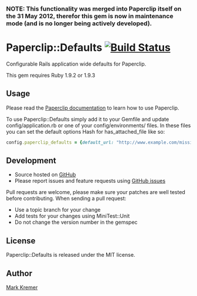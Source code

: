 ### NOTE: This functionality was merged into Paperclip itself on the 31 May 2012, therefor this gem is now in maintenance mode (and is no longer being actively developed).

Paperclip::Defaults [![Build Status](https://secure.travis-ci.org/socialreferral/paperclip-defaults.png)](http://travis-ci.org/socialreferral/paperclip-defaults)
==============
Configurable Rails application wide defaults for Paperclip.

This gem requires Ruby 1.9.2 or 1.9.3

Usage
-----
Please read the [Paperclip documentation](https://github.com/thoughtbot/paperclip) to learn how to use Paperclip.

To use Paperclip::Defaults simply add it to your Gemfile and update config/application.rb or one of your config/environments/ files. In these files you can set the default options Hash for has_attached_file like so:

``` ruby
config.paperclip_defaults = {default_url: "http://www.example.com/missing.png"}
```

Development
-----------
- Source hosted on [GitHub](https://github.com)
- Please report issues and feature requests using [GitHub issues](https://github.com/socialreferral/paperclip-defaults/issues)

Pull requests are welcome, please make sure your patches are well tested before contributing. When sending a pull request:
- Use a topic branch for your change
- Add tests for your changes using MiniTest::Unit
- Do not change the version number in the gemspec

License
-------
Paperclip::Defaults is released under the MIT license.

Author
------
[Mark Kremer](https://github.com/mkremer)
